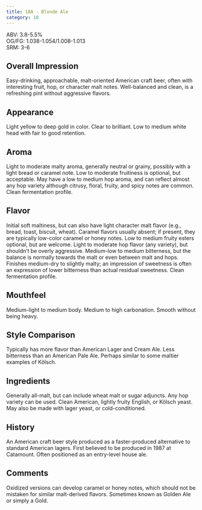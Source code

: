 ```yaml
---
title: 18A - Blonde Ale
category: 18
---
```


ABV: 3.8-5.5%  
OG/FG: 1.038-1.054/1.008-1.013  
SRM: 3-6  

## Overall Impression
Easy-drinking, approachable, malt-oriented American craft beer, often with interesting fruit, hop, or character malt notes. Well-balanced and clean, is a refreshing pint without aggressive flavors.

## Appearance
Light yellow to deep gold in color. Clear to brilliant. Low to medium white head with fair to good retention.

## Aroma
Light to moderate malty aroma, generally neutral or grainy, possibly with a light bread or caramel note. Low to moderate fruitiness is optional, but acceptable. May have a low to medium hop aroma, and can reflect almost any hop variety although citrusy, floral, fruity, and spicy notes are common. Clean fermentation profile.

## Flavor
Initial soft maltiness, but can also have light character malt flavor (e.g., bread, toast, biscuit, wheat). Caramel flavors usually absent; if present, they are typically low-color caramel or honey notes. Low to medium fruity esters optional, but are welcome. Light to moderate hop flavor (any variety), but shouldn’t be overly aggressive. Medium-low to medium bitterness, but the balance is normally towards the malt or even between malt and hops. Finishes medium-dry to slightly malty; an impression of sweetness is often an expression of lower bitterness than actual residual sweetness. Clean fermentation profile.

## Mouthfeel
Medium-light to medium body. Medium to high carbonation. Smooth without being heavy.

## Style Comparison
Typically has more flavor than American Lager and Cream Ale. Less bitterness than an American Pale Ale. Perhaps similar to some maltier examples of Kölsch.

## Ingredients
Generally all-malt, but can include wheat malt or sugar adjuncts. Any hop variety can be used. Clean American, lightly fruity English, or Kölsch yeast. May also be made with lager yeast, or cold-conditioned.

## History
An American craft beer style produced as a faster-produced alternative to standard American lagers. First believed to be produced in 1987 at Catamount. Often positioned as an entry-level house ale.

## Comments
Oxidized versions can develop caramel or honey notes, which should not be mistaken for similar malt-derived flavors. Sometimes known as Golden Ale or simply a Gold.